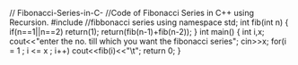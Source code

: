 // Fibonacci-Series-in-C-
//Code of Fibonacci Series in C++ using Recursion.
#include<iostream>           //fibbonacci series
using namespace std;
int fib(int n)
{
	if(n==1||n==2)
	return(1);
	return(fib(n-1)+fib(n-2));
}
int main()
{
	int i,x;
	cout<<"enter the no. till which you want the fibonacci series";
	cin>>x;
	for(i = 1 ; i <= x ; i++)
     cout<<fib(i)<<"\t";
     return 0;
}
